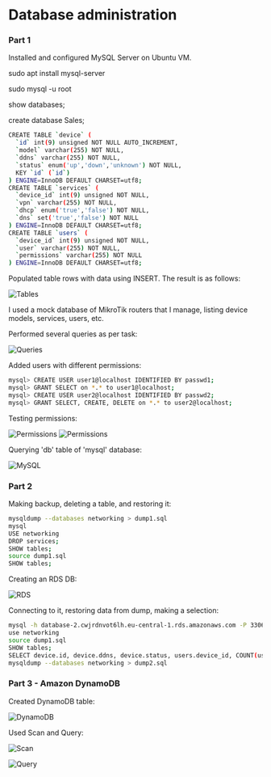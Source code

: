 # Database administration
### Part 1 

Installed and configured MySQL Server on Ubuntu VM. 

sudo apt install mysql-server

sudo mysql -u root 

show databases;

create database Sales;




```sh
CREATE TABLE `device` (
  `id` int(9) unsigned NOT NULL AUTO_INCREMENT,
  `model` varchar(255) NOT NULL,
  `ddns` varchar(255) NOT NULL,
  `status` enum('up','down','unknown') NOT NULL,
  KEY `id` (`id`)
) ENGINE=InnoDB DEFAULT CHARSET=utf8;
CREATE TABLE `services` (
  `device_id` int(9) unsigned NOT NULL,
  `vpn` varchar(255) NOT NULL,
  `dhcp` enum('true','false') NOT NULL,
  `dns` set('true','false') NOT NULL
) ENGINE=InnoDB DEFAULT CHARSET=utf8;
CREATE TABLE `users` (
  `device_id` int(9) unsigned NOT NULL,
  `user` varchar(255) NOT NULL,
  `permissions` varchar(255) NOT NULL
) ENGINE=InnoDB DEFAULT CHARSET=utf8;
```

Populated table rows with data using INSERT. The result is as follows:

![Tables](./images/tables.png "Tables")

I used a mock database of MikroTik routers that I manage, listing device models, services, users, etc.

Performed several queries as per task:

![Queries](./images/queries.png "Queries")

Added users with different permissions:

```sh
mysql> CREATE USER user1@localhost IDENTIFIED BY passwd1;
mysql> GRANT SELECT on *.* to user1@localhost;
mysql> CREATE USER user2@localhost IDENTIFIED BY passwd2;
mysql> GRANT SELECT, CREATE, DELETE on *.* to user2@localhost;
```

Testing permissions:

![Permissions](./images/user1.png "Permissions for user1")
![Permissions](./images/user2.png "Permissions for user2")

Querying 'db' table of 'mysql' database:

![MySQL](./images/query_db.png "DB table query")

### Part 2

Making backup, deleting a table, and restoring it:

```sh
mysqldump --databases networking > dump1.sql
mysql
USE networking
DROP services;
SHOW tables;
source dump1.sql
SHOW tables;
```

Creating an RDS DB:

![RDS](./images/rds.png "RDS DB")

Connecting to it, restoring data from dump, making a selection:

```sh
mysql -h database-2.cwjrdnvot6lh.eu-central-1.rds.amazonaws.com -P 3306 -u dbadmin -p
use networking
source dump1.sql
SHOW tables;
SELECT device.id, device.ddns, device.status, users.device_id, COUNT(users.user) FROM device, users WHERE device.id = users.device_id GROUP BY users.device_id ORDER BY device.id;
mysqldump --databases networking > dump2.sql
```

### Part 3 - Amazon DynamoDB

Created DynamoDB table:

![DynamoDB](./images/dynamodb.png "DynamoDB")

Used Scan and Query:

![Scan](./images/scan.png "DynamoDB Scan")

![Query](./images/dynamoquery.png "DynamoDB Query")
